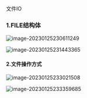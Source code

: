 文件IO

### 1.FILE结构体

![image-20230125230611249](https://bucketforago.oss-cn-shenzhen.aliyuncs.com/typora/20230125230611.png)

![image-20230125231443365](https://bucketforago.oss-cn-shenzhen.aliyuncs.com/typora/20230125231443.png)

#### 2.文件操作方式

![image-20230125233021508](https://bucketforago.oss-cn-shenzhen.aliyuncs.com/typora/20230125233021.png)

![image-20230125233359685](https://bucketforago.oss-cn-shenzhen.aliyuncs.com/typora/20230125233359.png)